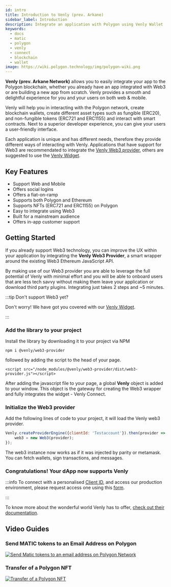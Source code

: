 ```yaml
---
id: intro 
title: Introduction to Venly (prev. Arkane)
sidebar_label: Introduction
description: Integrate an application with Polygon using Venly Wallet
keywords:
  - docs
  - matic
  - polygon
  - venly
  - connect
  - blockchain
  - wallet
image: https://wiki.polygon.technology/img/polygon-wiki.png
---
```


**Venly (prev. Arkane Network)** allows you to easily integrate your app to the Polygon blockchain, whether you already have an app integrated with Web3 or are building a new app from scratch. Venly provides a smooth and delightful experience for you and your users on both web & mobile.

Venly will help you in interacting with the Polygon network, create blockchain wallets, create different asset types such as fungible (ERC20), and non-fungible tokens (ERC721 and ERC1155) and interact with smart contracts. Next to a superior developer experience, you can give your users a user-friendly interface.

Each application is unique and has different needs, therefore they provide different ways of interacting with Venly. Applications that have support for Web3 are recommendated to integrate the [Venly Web3 provider](https://docs.venly.io/widget/web3-provider/getting-started), others are suggested to use the [Venly Widget](https://docs.venly.io/widget/widget/introduction).


## Key Features

- Support Web and Mobile
- Offers social logins
- Offers a fiat-on-ramp
- Supports both Polygon and Ethereum
- Supports NFTs (ERC721 and ERC1155) on Polygon
- Easy to integrate using Web3 
- Built for a mainstream audience
- Offers in-app customer support 

## Getting Started

If you already support Web3 technology, you can improve the UX within your application by integrating the **Venly Web3 Provider**, a smart wrapper around the existing Web3 Ethereum JavaScript API.

By making use of our Web3 provider you are able to leverage the full potential of Venly with minimal effort and you will be able to onboard users that are less tech savvy without making them leave your application or download third party plugins. Integrating just takes 2 steps and ~5 minutes.

:::tip Don't support Web3 yet?

Don't worry! We have got you covered with our [Venly Widget](https://docs.venly.io/widget/).

:::


### Add the library to your project

Install the library by downloading it to your project via NPM

```
npm i @venly/web3-provider
```

followed by adding the script to the head of your page.

```
<script src="/node_modules/@venly/web3-provider/dist/web3-provider.js"></script>
```

After adding the javascript file to your page, a global **Venly** object is added to your window. This object is the gateway for creating the Web3 wrapper and fully integrates the widget - Venly Connect.

### Initialize the Web3 provider

Add the following lines of code to your project, it will load the Venly web3 provider.

```js
Venly.createProviderEngine({clientId: 'Testaccount'}).then(provider => {
    web3 = new Web3(provider);
});
```

The web3 instance now works as if it was injected by parity or metamask. You can fetch wallets, sign transactions, and messages.

### Congratulations! Your dApp now supports Venly

:::info
To connect with a personalised [Client ID](https://docs.venly.io/widget/deep-dive/authentication#client-id), and access our production environment, please request access one using this [<ins>form</ins>](https://forms.venly.io/clientID).

:::

To know more about the wonderful world Venly has to offer, [check out their documentation](https://docs.venly.io/widget/).

## Video Guides

### Send MATIC tokens to an Email Address on Polygon
[![Send Matic tokens to an email address on Polygon Network](https://i.snipboard.io/OzXmrN.jpg)](https://www.youtube.com/watch?v=3gehPvX4DOo&list=PLh3bJA02WlKErlpDexw_cFOlPfMQiU67U&index=1)

### Transfer of a Polygon NFT 
[![Transfer of a Polygon NFT](https://i.snipboard.io/dLkM3t.jpg)](https://www.youtube.com/watch?v=SLxAIXRv7ec&list=PLh3bJA02WlKErlpDexw_cFOlPfMQiU67U)


